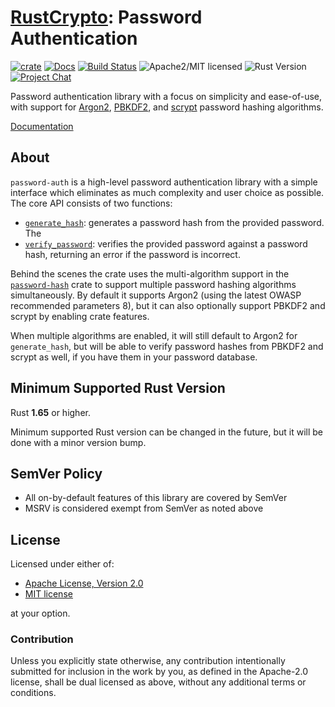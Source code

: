 # [RustCrypto]: Password Authentication

[![crate][crate-image]][crate-link]
[![Docs][docs-image]][docs-link]
[![Build Status][build-image]][build-link]
![Apache2/MIT licensed][license-image]
![Rust Version][rustc-image]
[![Project Chat][chat-image]][chat-link]

Password authentication library with a focus on simplicity and ease-of-use,
with support for [Argon2], [PBKDF2], and [scrypt] password hashing algorithms.

[Documentation][docs-link]

## About

`password-auth` is a high-level password authentication library with a simple
interface which eliminates as much complexity and user choice as possible.
The core API consists of two functions:

- [`generate_hash`]: generates a password hash from the provided password. The
- [`verify_password`]: verifies the provided password against a password hash,
  returning an error if the password is incorrect.

Behind the scenes the crate uses the multi-algorithm support in the
[`password-hash`] crate to support multiple password hashing algorithms
simultaneously. By default it supports Argon2 (using the latest OWASP
recommended parameters 8), but it can also optionally support PBKDF2 and scrypt
by enabling crate features.

When multiple algorithms are enabled, it will still default to Argon2 for
`generate_hash`, but will be able to verify password hashes from PBKDF2 and
scrypt as well, if you have them in your password database.

## Minimum Supported Rust Version

Rust **1.65** or higher.

Minimum supported Rust version can be changed in the future, but it will be
done with a minor version bump.

## SemVer Policy

- All on-by-default features of this library are covered by SemVer
- MSRV is considered exempt from SemVer as noted above

## License

Licensed under either of:

 * [Apache License, Version 2.0](http://www.apache.org/licenses/LICENSE-2.0)
 * [MIT license](http://opensource.org/licenses/MIT)

at your option.

### Contribution

Unless you explicitly state otherwise, any contribution intentionally submitted
for inclusion in the work by you, as defined in the Apache-2.0 license, shall be
dual licensed as above, without any additional terms or conditions.

[//]: # (badges)

[crate-image]: https://buildstats.info/crate/password-auth
[crate-link]: https://crates.io/crates/password-auth
[docs-image]: https://docs.rs/password-auth/badge.svg
[docs-link]: https://docs.rs/password-auth/
[license-image]: https://img.shields.io/badge/license-Apache2.0/MIT-blue.svg
[rustc-image]: https://img.shields.io/badge/rustc-1.65+-blue.svg
[chat-image]: https://img.shields.io/badge/zulip-join_chat-blue.svg
[chat-link]: https://rustcrypto.zulipchat.com/#narrow/stream/260046-password-hashes
[build-image]: https://github.com/RustCrypto/password-hashes/workflows/password-auth/badge.svg?branch=master&event=push
[build-link]: https://github.com/RustCrypto/password-hashes/actions?query=workflow%3Apassword-auth

[//]: # (general links)

[RustCrypto]: https://github.com/RustCrypto/
[Argon2]: https://en.wikipedia.org/wiki/Argon2
[PBKDF2]: https://en.wikipedia.org/wiki/PBKDF2
[scrypt]: https://en.wikipedia.org/wiki/Scrypt
[`generate_hash`]: https://docs.rs/password-auth/latest/password_auth/fn.generate_hash.html
[`verify_password`]: https://docs.rs/password-auth/latest/password_auth/fn.verify_password.html
[`password-hash`]: https://docs.rs/password-hash/latest/password_hash/

